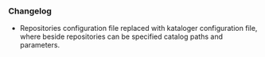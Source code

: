 ### Changelog

* Repositories configuration file replaced with kataloger configuration file, where beside repositories can be specified catalog paths and parameters. 
